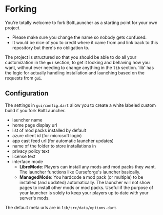 # Forking 

You're totally welcome to fork BoltLauncher as a starting point for your own project. 

- Please make sure you change the name so nobody gets confused. 
- It would be nice of you to credit where it came from and link back to this repository but there's no obligation to. 

The project is structured so that you should be able to do all your customization in the `gui` section, to get it looking and behaving how you want, without ever needing to change anything in the `lib` section. 'lib' has the logic for actually handling installation and launching based on the requests from `gui`. 

## Configuration 

The settings in `gui/config.dart` allow you to create a white labeled custom build if you fork BoltLauncher. 

- launcher name
- home page display url
- list of mod packs installed by default 
- azure client id (for microsoft login)
- app cast feed url (for automatic launcher updates)
- name of the folder to store installations in 
- privacy policy text
- license text
- interface mode
    - **LibreMode**: Players can install any mods and mod packs they want. The launcher functions like Curseforge's launcher basically. 
    - **ManagedMode**: You hardcode a mod pack (or multiple) to be installed (and updated) automatically. The launcher will not show pages to install other mods or mod packs. Useful if the purpose of your launcher is solely to keep your players up to date with your server's mods. 

The default meta urls are in `lib/src/data/options.dart`. 

